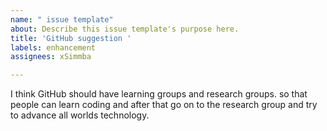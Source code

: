 ```yaml
---
name: " issue template"
about: Describe this issue template's purpose here.
title: 'GitHub suggestion '
labels: enhancement
assignees: xSimmba

---
```


I think GitHub should have learning groups and research groups. so that people can learn coding and after that go on to the research group and try to advance all worlds technology.
